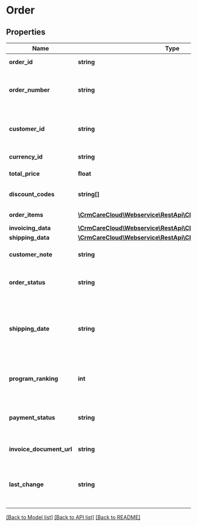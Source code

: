 # Order

## Properties
Name | Type | Description | Notes
------------ | ------------- | ------------- | -------------
**order_id** | **string** | The unique ID of the order. | [optional] 
**order_number** | **string** | External order number. If not set, internal order number will be set. | [optional] 
**customer_id** | **string** | The unique ID of the customer, owner of the order. | 
**currency_id** | **string** | ID of the currency. | 
**total_price** | **float** | Total price of the order. | 
**discount_codes** | **string[]** | Discount codes used in the order. | [optional] 
**order_items** | [**\CrmCareCloud\Webservice\RestApi\Client\Model\OrderItem[]**](OrderItem.md) | List of the OrderItems. | 
**invoicing_data** | [**\CrmCareCloud\Webservice\RestApi\Client\Model\OrderInvoicing**](OrderInvoicing.md) |  | 
**shipping_data** | [**\CrmCareCloud\Webservice\RestApi\Client\Model\OrderShipping**](OrderShipping.md) |  | [optional] 
**customer_note** | **string** | Customer’s note for the merchant. | [optional] 
**order_status** | **string** | Text representation of the order status. | [optional] 
**shipping_date** | **string** | Date of the order shipping. If the date is in future, order should be shipped in this date. | [optional] 
**program_ranking** | **int** | Rank of order in case of the series of multiple orders. | [optional] 
**payment_status** | **string** | Text representation of the payment status. | [optional] 
**invoice_document_url** | **string** | URL address with the invoice PDF. | [optional] 
**last_change** | **string** | Date and time of the last change. *(YYYY-MM-DD HH:MM:SS)* | [optional] 

[[Back to Model list]](../../README.md#documentation-for-models) [[Back to API list]](../../README.md#documentation-for-api-endpoints) [[Back to README]](../../README.md)

